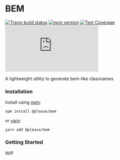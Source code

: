 # BEM

[![Travis build status](http://img.shields.io/travis/jporry/bem.svg?style=flat)](https://travis-ci.org/jporry/bem)
[![npm version](https://img.shields.io/npm/v/@please/bem.svg)](https://www.npmjs.com/package/@please/bem)
[![Test Coverage](https://codeclimate.com/github/JPorry/bem/badges/coverage.svg)](https://codeclimate.com/github/JPorry/bem)
[![gzip size](http://img.badgesize.io/https://unpkg.com/@please/bem/dist/bem.min.js?compression=gzip)](https://unpkg.com/@please/bem/dist/bem.min.js)

A lightweight utility to generate bem-like classnames


### Installation

Install using [npm](https://www.npmjs.com):

```
npm install @please/bem
```

or [yarn](https://yarnpkg.com/):

```
yarn add @please/bem
```

### Getting Started

WIP